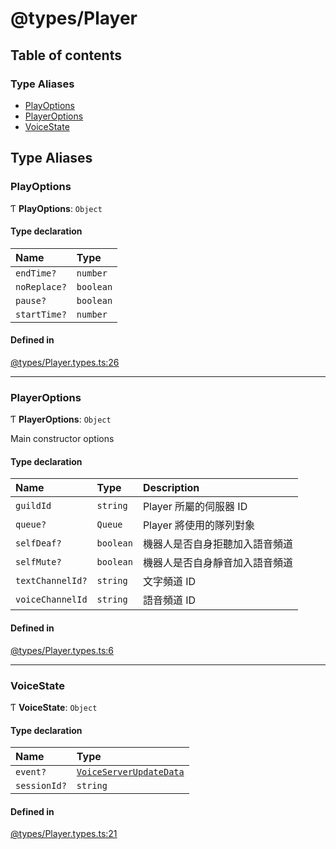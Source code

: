 # @types/Player

## Table of contents

### Type Aliases

- [PlayOptions](Player.types.md#playoptions)
- [PlayerOptions](Player.types.md#playeroptions)
- [VoiceState](Player.types.md#voicestate)

## Type Aliases

### PlayOptions

Ƭ **PlayOptions**: `Object`

#### Type declaration

| Name | Type |
| :------ | :------ |
| `endTime?` | `number` |
| `noReplace?` | `boolean` |
| `pause?` | `boolean` |
| `startTime?` | `number` |

#### Defined in

[@types/Player.types.ts:26](https://github.com/hmes98318/LavaShark/blob/50abc40/src/@types/Player.types.ts#L26)

___

### PlayerOptions

Ƭ **PlayerOptions**: `Object`

Main constructor options

#### Type declaration

| Name | Type | Description |
| :------ | :------ | :------ |
| `guildId` | `string` | Player 所屬的伺服器 ID |
| `queue?` | `Queue` | Player 將使用的隊列對象 |
| `selfDeaf?` | `boolean` |機器人是否自身拒聽加入語音頻道 |
| `selfMute?` | `boolean` | 機器人是否自身靜音加入語音頻道 |
| `textChannelId?` | `string` | 文字頻道 ID |
| `voiceChannelId` | `string` | 語音頻道 ID |

#### Defined in

[@types/Player.types.ts:6](https://github.com/hmes98318/LavaShark/blob/50abc40/src/@types/Player.types.ts#L6)

___

### VoiceState

Ƭ **VoiceState**: `Object`

#### Type declaration

| Name | Type |
| :------ | :------ |
| `event?` | [`VoiceServerUpdateData`](LavaShark.types.md#voiceserverupdatedata) |
| `sessionId?` | `string` |

#### Defined in

[@types/Player.types.ts:21](https://github.com/hmes98318/LavaShark/blob/50abc40/src/@types/Player.types.ts#L21)
